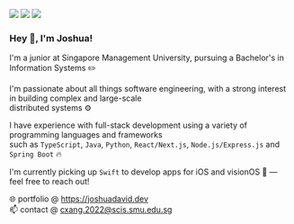 [<img src="https://img.shields.io/badge/-LeetCode-FFA116?style=for-the-badge&logo=LeetCode&logoColor=black" />](https://leetcode.com/joshydavid/)
[<img src="https://img.shields.io/badge/LinkedIn-0077B5?style=for-the-badge&logo=linkedin&logoColor=white" />](https://www.linkedin.com/in/joshydavid/)
[<img src="https://img.shields.io/badge/website-000000?style=for-the-badge&logo=About.me&logoColor=white" />](https://joshuadavid.dev)
<br />

### Hey 👋, I'm Joshua!

I'm a junior at Singapore Management University, pursuing a Bachelor's in Information Systems ✏️

I'm passionate about all things software engineering, with a strong interest in building complex and large-scale  
distributed systems ⚙️

I have experience with full-stack development using a variety of programming languages and frameworks  
such as `TypeScript`, `Java`, `Python`, `React/Next.js`, `Node.js/Express.js` and `Spring Boot` 🔥

I'm currently picking up `Swift` to develop apps for iOS and visionOS  — feel free to reach out!

🌐 portfolio @ https://joshuadavid.dev  
📫 contact @ cxang.2022@scis.smu.edu.sg
